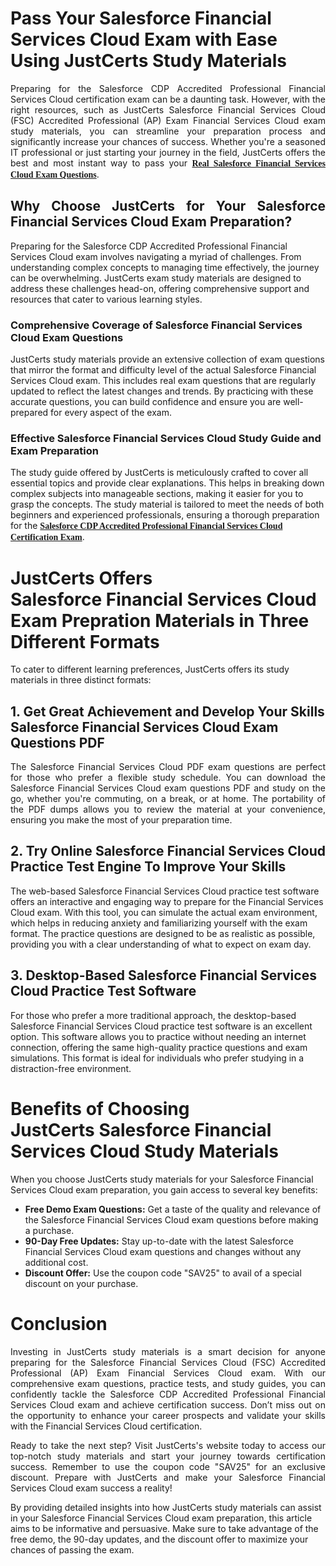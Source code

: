 <h1><strong>Pass Your Salesforce Financial Services Cloud Exam with Ease Using JustCerts Study Materials</strong></h1>

<p style="text-align: justify;">Preparing for the Salesforce CDP Accredited Professional Financial Services Cloud certification exam can be a daunting task. However, with the right resources, such as JustCerts Salesforce Financial Services Cloud (FSC) Accredited Professional (AP) Exam Financial Services Cloud exam study materials, you can streamline your preparation process and significantly increase your chances of success. Whether you&#39;re a seasoned IT professional or just starting your journey in the field, JustCerts offers the best and most instant way to pass your <span style="font-family:Georgia,serif;"><span style="font-size:14px;"><strong><a href="https://www.justcerts.com/salesforce/financial-services-cloud-practice-questions.html">Real Salesforce Financial Services Cloud Exam Questions</a></strong></span></span>.</p>

<h2 style="text-align: justify;"><strong>Why Choose JustCerts for Your Salesforce Financial Services Cloud Exam Preparation?</strong></h2>

<p>Preparing for the Salesforce CDP Accredited Professional Financial Services Cloud exam involves navigating a myriad of challenges. From understanding complex concepts to managing time effectively, the journey can be overwhelming. JustCerts&nbsp;exam study materials are designed to address these challenges head-on, offering comprehensive support and resources that cater to various learning styles.</p>

<h3><strong>Comprehensive Coverage of Salesforce Financial Services Cloud Exam Questions</strong></h3>

<p>JustCerts study materials provide an extensive collection of exam questions that mirror the format and difficulty level of the actual Salesforce Financial Services Cloud exam. This includes real exam questions that are regularly updated to reflect the latest changes and trends. By practicing with these accurate questions, you can build confidence and ensure you are well-prepared for every aspect of the exam.</p>

<h3><strong>Effective Salesforce Financial Services Cloud Study Guide and Exam Preparation</strong></h3>

<p>The study guide offered by JustCerts is meticulously crafted to cover all essential topics and provide clear explanations. This helps in breaking down complex subjects into manageable sections, making it easier for you to grasp the concepts. The study material is tailored to meet the needs of both beginners and experienced professionals, ensuring a thorough preparation for the <span style="font-family:Georgia,serif;"><span style="font-size:14px;"><strong><a href="https://www.justcerts.com/salesforce/salesforce-cdp-accredited-professional-certification-exams.html">Salesforce CDP Accredited Professional Financial Services Cloud Certification Exam</a></strong></span></span>.</p>

<h1><strong>JustCerts Offers Salesforce&nbsp;Financial Services Cloud Exam Prepration Materials in Three Different Formats</strong></h1>

<p>To cater to different learning preferences, JustCerts offers its study materials in three distinct formats:</p>

<h2><strong>1. Get Great Achievement and Develop Your Skills Salesforce Financial Services Cloud&nbsp;Exam Questions PDF</strong></h2>

<p style="text-align: justify;">The Salesforce Financial Services Cloud&nbsp;PDF exam questions are perfect for those who prefer a flexible study schedule. You can download the Salesforce Financial Services Cloud exam questions PDF and study on the go, whether you&#39;re commuting, on a break, or at home. The portability of the PDF dumps allows you to review the material at your convenience, ensuring you make the most of your preparation time.</p>

<h2 style="text-align: justify;"><strong>2. </strong>Try Online Salesforce Financial Services Cloud Practice Test Engine To Improve Your Skills</strong></h2>

<p>The web-based Salesforce Financial Services Cloud&nbsp;practice test software offers an interactive and engaging way to prepare for the Financial Services Cloud exam. With this tool, you can simulate the actual exam environment, which helps in reducing anxiety and familiarizing yourself with the exam format. The practice questions are designed to be as realistic as possible, providing you with a clear understanding of what to expect on exam day.</p>

<h2><strong>3. Desktop-Based Salesforce Financial Services Cloud Practice Test Software</strong></h2>

<p>For those who prefer a more traditional approach, the desktop-based Salesforce Financial Services Cloud practice test software is an excellent option. This software allows you to practice without needing an internet connection, offering the same high-quality practice questions and exam simulations. This format is ideal for individuals who prefer studying in a distraction-free environment.</p>

<h1><strong>Benefits of Choosing JustCerts&nbsp;Salesforce Financial Services Cloud Study Materials</strong></h1>

<p>When you choose JustCerts study materials for your Salesforce Financial Services Cloud exam preparation, you gain access to several key benefits:</p>

<ul>
	<li><span style="font-size:14px;"><strong>Free Demo Exam Questions:</strong> Get a taste of the quality and relevance of the </span>Salesforce Financial Services Cloud&nbsp;<span style="font-size:14px;">exam questions before making a purchase.</span></li>
	<li><span style="font-size:14px;"><strong>90-Day Free Updates:</strong> Stay up-to-date with the latest </span>Salesforce Financial Services Cloud&nbsp;<span style="font-size:14px;">exam questions and changes without any additional cost.</span></li>
	<li><span style="font-size:14px;"><strong>Discount Offer:</strong> Use the coupon code &quot;SAV25&quot; to avail of a special discount on your purchase.</span></li>
</ul>

<h1><strong>Conclusion</strong></h1>

<p style="text-align: justify;">Investing in JustCerts study materials is a smart decision for anyone preparing for the Salesforce Financial Services Cloud (FSC) Accredited Professional (AP) Exam Financial Services Cloud exam. With our comprehensive exam questions, practice tests, and study guides, you can confidently tackle the Salesforce CDP Accredited Professional Financial Services Cloud exam and achieve certification success. Don&rsquo;t miss out on the opportunity to enhance your career prospects and validate your skills with the Financial Services Cloud certification.</p>

<p style="text-align: justify;">Ready to take the next step? Visit JustCerts&#39;s website today to access our top-notch study materials and start your journey towards certification success. Remember to use the coupon code &quot;SAV25&quot; for an exclusive discount. Prepare with JustCerts and make your Salesforce Financial Services Cloud exam success a reality!</p>

<p>By providing detailed insights into how JustCerts study materials can assist in your Salesforce Financial Services Cloud exam preparation, this article aims to be informative and persuasive. Make sure to take advantage of the free demo, the 90-day updates, and the discount offer to maximize your chances of passing the exam.</p>
